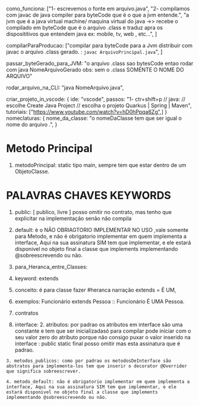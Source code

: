 como_funciona: ["1- escrevemos o fonte em arquivo.java", "2- compilamos com javac de java compiler para byteCode que é o que a jvm entende.", "a jvm que é a java virtual machine/ maquina virtual do java ->> recebe o compilado em byteCode que é o arquivo .class e traduz apra os disposititivos que entendem java ex: mobile, tv, web , etc...", ]

compilarParaProducao: ["compilar para byteCode para a Jvm distribuir com javac o arquivo .class gerado. : ```javac ArquivoPrincipal.java```", ]

passar_byteGerado_para_JVM: "o arquivo .class sao bytesCode entao rodar com java NomeArquivoGerado obs: sem o .class SOMENTE O NOME DO ARQUIVO"

rodar_arquivo_na_CLI: "java NomeArquivo.java",


criar_projeto_in_vscode: {
  ide: "vscode",
  passos: "1- ctr+shift+p // java: // escolhe Create Java Project // escolha o projeto Quarkus | Spring | Maven",
  tutoriais: ["https://www.youtube.com/watch?v=hD0hPpqa6Zg",]
}
nomeclaturas: {
  nome_da_classe: "o nomeDaClasse tem que ser igual o nome do arquivo <Use PascalCase>.",
}

# Metodo Principal
1. metodoPrincipal: static tipo main, sempre tem que estar dentro de um ObjetoClasse.


# PALAVRAS CHAVES KEYWORDS
1. public: [ publico, livre ] posso omitir no contrato, mas tenho que explicitar na implementação senão não compila

2. default: è o NÃO OBRIAGTORIO IMPLEMENTAR NO USO ,vale somente para Metodo, e não é obrigatorio implementar em quem implementa a interface, Aqui na sua assinatura SIM tem que implementar, e ele estará disponivel no objeto final a classe que implements implementando @sobreescrevendo ou não.


3. para_Heranca_entre_Classes:
  1. keyword: extends
  2. conceito: é para classe fazer #heranca narração extends = É UM,
  3. exemplos: Funcionário extends Pessoa :: Funcionário É UMA Pessoa.

1. contratos
  1. interface:
    2. atributos: por padrao os atributos em interface são uma constante e tem que ser inicializadasó para compilar pode iniciar com o seu valor zero do atributo porque não consigo puxar o valor inserido na interface : public static final posso omitir mas esta assinatura que é padrao.

    3. metodos_publicos: como por padrao os metodosDeInterface são abstratos para implementa-los tem que inserir o decorator @Overrider que significa sobreescrever.

    4. metodo_default: não é obrigatorio implementar em quem implementa a interface, Aqui na sua assinatura SIM tem que implementar, e ele estará disponivel no objeto final a classe que implements implementando @sobreescrevendo ou não.
